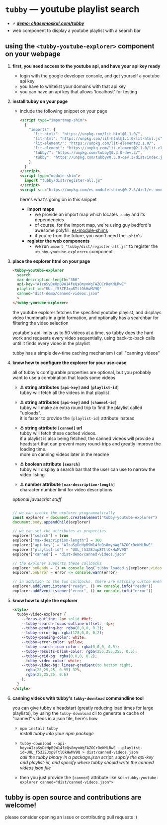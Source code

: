 
# `tubby` — youtube playlist search

- ⚡ [***demo: chasemoskal.com/tubby***](https://chasemoskal.com/tubby)
- web component to display a youtube playlist with a search bar

## using the `<tubby-youtube-explorer>` component on your webpage

1. **first, you need access to the youtube api, and have your api key ready**

    - login with the google developer console, and get yourself a youtube api key
    - you have to whitelist your domains with that api key
    - you can have an api key that allows 'localhost' for testing

2. **install tubby on your page**

    - include the following snippet on your page

      ```html
      <script type="importmap-shim">
        {
          "imports": {
            "lit-html/": "https://unpkg.com/lit-html@1.1.0/",
            "lit-html": "https://unpkg.com/lit-html@1.1.0/lit-html.js",
            "lit-element/": "https://unpkg.com/lit-element@2.1.0/",
            "lit-element": "https://unpkg.com/lit-element@2.1.0/lit-element.js",
            "tubby/": "https://unpkg.com/tubby@0.3.0-dev.3/",
            "tubby": "https://unpkg.com/tubby@0.3.0-dev.3/dist/index.js"
          }
        }
      </script>
      <script type="module-shim">
        import "tubby/dist/register-all.js"
      </script>
      <script src="https://unpkg.com/es-module-shims@0.2.3/dist/es-module-shims.js"></script>
      ```

      here's what's going on in this snippet

      - **import maps**
        - we provide an import map which locates `tubby` and its dependencies
        - of course, for the import map, we're using guy bedford's awesome polyfill: [es-module-shims](https://github.com/guybedford/es-module-shims)
        - if you're from the future, you won't need the `-shim`'s
      - **register the web components**
        - we run `import "tubby/dist/register-all.js"` to register the `<tubby-youtube-explorer>` component

3. **place the explorer html on your page**

    ```html
    <tubby-youtube-explorer
      search
      max-description-length="360"
      api-key="AIzaSyDeHpB9W14feQs8myoWgFAZOCrDeKMLRwE"
      playlist-id="UUL_f53ZEJxp8TtlOkHwMV9Q"
      canned="dist-demo/canned-videos.json"
      >
    </tubby-youtube-explorer>
    ```

    the youtube explorer fetches the specified youtube playlist, and displays video thumbnails in a grid formation, and optionally has a searchbar for filtering the video selection

    youtube's api limits us to 50 videos at a time, so tubby does the hard work and requests every video sequentially, using back-to-back calls until it finds every video in the playlist

    tubby has a simple dev-time caching mechanism i call "canning videos"

4. **know how to configure the explorer for your use-case**

    all of tubby's configurable properties are optional, but you probably want to use a combination that loads some videos

    - **⚓ string attributes `[api-key]` and `[playlist-id]`**  
      tubby will fetch all the videos in that playlist

    - **⚓ string attributes `[api-key]` and `[channel-id]`**  
      tubby will make an extra round trip to find the playlist called "uploads".  
      it is faster to provide the `[playlist-id]` attribute instead

    - **⚓ string attribute `[canned]` url**  
      tubby will fetch these cached videos.  
      if a playlist is also being fetched, the canned videos will provide a headstart that can prevent many round-trips and greatly improve the loading time.  
      more on canning videos later in the readme

    - **⚓ boolean attribute `[search]`**  
      tubby will display a search bar that the user can use to narrow the video listing

    - **⚓ number attribute `[max-description-length]`**  
      character number limit for video descriptions

    *optional javascript stuff*  
    ```js

    // we can create the explorer programmatically
    const explorer = document.createElement("tubby-youtube-explorer")
    document.body.appendChild(explorer)

    // we can set the attributes as properties
    explorer["search"] = true
    explorer["max-description-length"] = 360
    explorer["api-key"] = "AIzaSyDeHpB9W14feQs8myoWgFAZOCrDeKMLRwE" 
    explorer["playlist-id"] = "UUL_f53ZEJxp8TtlOkHwMV9Q"
    explorer["canned"] = "dist-demo/canned-videos.json"

    // the explorer supports these callbacks
    explorer.onReady = () => console.log(`tubby loaded ${explorer.videos.length} videos`)
    explorer.onError = error => console.warn(error)

    // in addition to the two callbacks, there are matching custom events
    explorer.addEventListener("ready", () => console.info("ready"))
    explorer.addEventListener("error", () => console.info("error"))
    ```

5. **know how to style the explorer**

    ```html
    <style>
      tubby-video-explorer {
        --focus-outline: 2px solid #0ef;
        --tubby-search-focus-outline-offset: -4px;
        --tubby-pending-bg: rgba(0,0,0, 0.2);
        --tubby-error-bg: rgba(128,0,0, 0.2);
        --tubby-pending-color: white;
        --tubby-error-color: yellow;
        --tubby-search-icon-color: rgba(0,0,0, 0.5);
        --tubby-results-blink-color: rgba(255,255,255, 0.5);
        --tubby-grid-bg: rgba(0,0,0, 0.2);
        --tubby-video-color: white;
        --tubby-video-bg: linear-gradient(to bottom right,
          rgba(25,25,25, 0.95) 32%,
          rgba(25,25,25, 0.6)
        );
      }
    </style>
    ```

6. **canning videos with tubby's `tubby-download` commandline tool**

    you can give tubby a headstart (greatly reducing load times for large playlists), by using the `tubby-download` cli to generate a cache of "canned" videos in a json file, here's how

    - `npm install tubby`  
      *install tubby into your npm package*

    - `tubby-download --api-key=AIzaSyDeHpB9W14feQs8myoWgFAZOCrDeKMLRwE --playlist-id=UUL_f53ZEJxp8TtlOkHwMV9Q > dist/canned-videos.json`  
      *call the tubby binary in a package.json script, supply the api-key and playlist-id, and specify where tubby should write the canned videos json file*

    - then you just provide the `[canned]` attribute like so: `<tubby-youtube-explorer canned="dist/canned-videos.json">`

## tubby is open source and contributions are welcome!

please consider opening an issue or contributing pull requests :)
